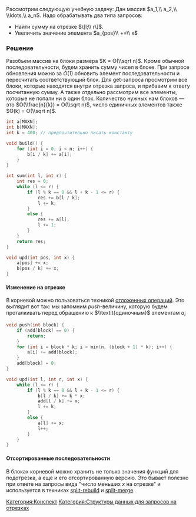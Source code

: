 Рассмотрим следующую учебную задачу: Дан массив $a_1,\\ a_2,\\
\\ldots,\\ a_n$. Надо обрабатывать два типа запросов:

  - Найти сумму на отрезке $\[l;\\ r\]$.
  - Увеличить значение элемента $a_{pos}\\ +=\\ x$

### Решение

Разобьем массив на блоки размера $K = O(\\sqrt n)$. Кроме обычной
последовательности, будем хранить сумму чисел в блоке. При
запросе обновления можно за $O(1)$ обновить элемент
последовательности и пересчитать соответствующий блок. Для
get-запроса просмотрим все блоки, которые находятся внутри отрезка
запроса, и прибавим к ответу посчитанную сумму. А также отдельно
рассмотрим все элементы, которые не попали ни в один блок. Количество
нужных нам блоков — это $O(\\frac{n}{k}) = O(\\sqrt n)$, число
единичных элементов также $O(k) = O(\\sqrt n)$.

``` c++ numberLines
int a[MAXN];
int b[MAXN];
int k = 400; // предпочтительно писать константу

void build() {
    for (int i = 0; i < n; i++) {
        b[i / k] += a[i];
    }
}

int sum(int l, int r) {
    int res = 0;
    while (l <= r) {
        if (l % k == 0 && l + k - 1 <= r) {
            res += b[l / k];
            l += k;
        }
        else {
            res += a[l];
            l += 1;
        }
    }
    return res;
}

void upd(int pos, int x) {
    a[pos] += x;
    b[pos / k] += x;
}
```

#### Изменение на отрезке

В корневой можно пользоваться техникой [отложенных
операций](отложенные_операции "wikilink"). Это
выглядит вот так: мы запомним $push$-величину, которую будем
проталкивать перед обращению к $\\textit{одиночным}$ элементам
$a_i$

``` c++ numberLines
void push(int block) {
    if (add[block] == 0) {
        return;
    }
    for (int i = block * k; i < min(n, (block + 1) * k); i++) {
        a[i] += add[block];
    }
    add[block] = 0;
}

void upd(int l, int r, int x) {
    while (l <= r) {
        if (l % k == 0 && l + k - 1 <= r) {
            b[l / k] += k * x;
            add[l / k] += x;
            l += k;
        }
        else {
            a[l] += x;
            l++;
        }
    }
}
```

#### Отсортированные последовательности

В блоках корневой можно хранить не только значения функций для
подотрезка, а еще и его отсортированную версию. Это бывает
полезно при ответе на запросы вида "число меньших $x$ на отрезке" и
используется в техниках [split-rebuild](split-rebuild "wikilink") и
[split-merge](split-merge "wikilink").

[Категория:Конспект](Категория:Конспект "wikilink") [Категория:Структуры
данных для запросов на
отрезках](Категория:Структуры_данных_для_запросов_на_отрезках "wikilink")